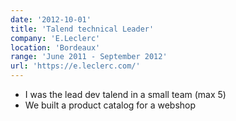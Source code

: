 ```yaml
---
date: '2012-10-01'
title: 'Talend technical Leader'
company: 'E.Leclerc'
location: 'Bordeaux'
range: 'June 2011 - September 2012'
url: 'https://e.leclerc.com/'
---
```


- I was the lead dev talend in a small team (max 5)
- We built a product catalog for a webshop
